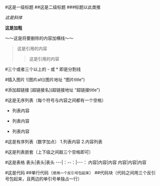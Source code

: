#这是一级标题
##这是二级标题
###标题以此类推

*这是斜体*

**这是加粗**

～～这是将要删除的内容加横线～～

>这是引用的内容
>>这是引用的内容

#三个或者三个以上的 - 或 * 即是分割线

#插入图片
![图片alt](图片地址 “图片title”)

#添加超链接
[超链接名](超链接地址 “超链接title”)

#这是无序列表（每个符号与内容之间都有一个空格）
- 列表内容
+ 列表内容
* 列表内容

#这是有序列表（数字加点）
1.列表内容
2.内容列表

#这是列表嵌套（上下级之间敲三个空格即可）

#这是表格
表头|表头|表头
---|：--：|---：
内容|内容|内容
内容|内容|内容

#这是代码
##单行代码（`使用一个反引号包起来`）
##代码块（代码之间用三个反引号包起来，且两边的单引号单独占一行）





